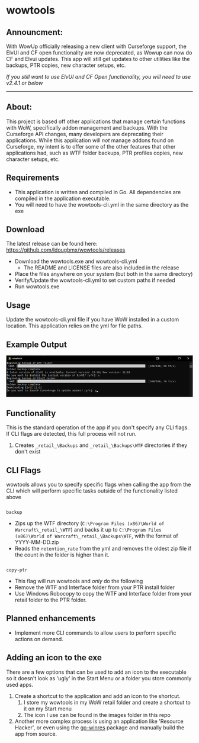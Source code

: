 # wowtools

## Announcment:
With WowUp officially releasing a new client with Curseforge support, the ElvUI and CF open functionality are now deprecated, as Wowup can now do CF and Elvui updates. This app will still get updates to other utilities like the backups, PTR copies, new character setups, etc.

*If you still want to use ElvUI and CF Open functionality, you will need to use v2.4.1 or below*

* **
## About:
This project is based off other applications that manage certain functions with WoW, specifically addon management and backups. With the Curseforge API changes, many developers are deprecating their applications. While this application will *not* manage addons found on Curseforge, my intent is to offer some of the other features that other applications had, such as WTF folder backups, PTR profiles copies, new character setups, etc.

## Requirements
* This application is written and compiled in Go. All dependencies are compiled in the application executable.
* You will need to have the wowtools-cli.yml in the same directory as the exe

## Download
The latest release can be found here: https://github.com/ldougbmx/wowtools/releases
* Download the wowtools.exe and wowtools-cli.yml
  * The README and LICENSE files are also included in the release
* Place the files anywhere on your system (but both in the same directory)
* Verify/Update the wowtools-cli.yml to set custom paths if needed
* Run wowtools.exe 
  
## Usage
Update the wowtools-cli.yml file if you have WoW installed in a custom location. This application relies on the yml for file paths.
<br>
## Example Output
![Alt text](https://github.com/ldougbmx/wowtools/blob/main/images/example-output.png)

## Functionality
This is the standard operation of the app if you don't specify any CLI flags. If CLI flags are detected, this full process will not run. 
1.  Creates `_retail_\Backups` and `_retail_\Backups\WTF` directories if they don't exist

## CLI Flags
wowtools allows you to specify specific flags when calling the app from the CLI which will perform specific tasks outside of the functionality listed above
###
`backup`
* Zips up the WTF directory (`C:\Program Files (x86)\World of Warcraft\_retail_\WTF`) and backs it up to `C:\Program Files (x86)\World of Warcraft\_retail_\Backups\WTF`, with the format of YYYY-MM-DD.zip
* Reads the `retention_rate` from the yml and removes the oldest zip file if the count in the folder is higher than it.
###
`copy-ptr`
* This flag will run wowtools and *only* do the following
* Remove the WTF and Interface folder from your PTR install folder
* Use Windows Robocopy to copy the WTF and Interface folder from your retail folder to the PTR folder.

## Planned enhancements 
* Implement more CLI commands to allow users to perform specific actions on demand.

## Adding an icon to the exe
There are a few options that can be used to add an icon to the executable so it doesn't look as 'ugly' in the Start Menu or a folder you store commonly used apps. 

1. Create a shortcut to the application and add an icon to the shortcut. 
   1. I store my wowtools in my WoW retail folder and create a shortcut to it on my Start menu
   2. The icon I use can be found in the images folder in this repo
2. Another more complex process is using an application like 'Resource Hacker', or even using the [go-winres](https://github.com/tc-hib/go-winres) package and manually build the app from source.
